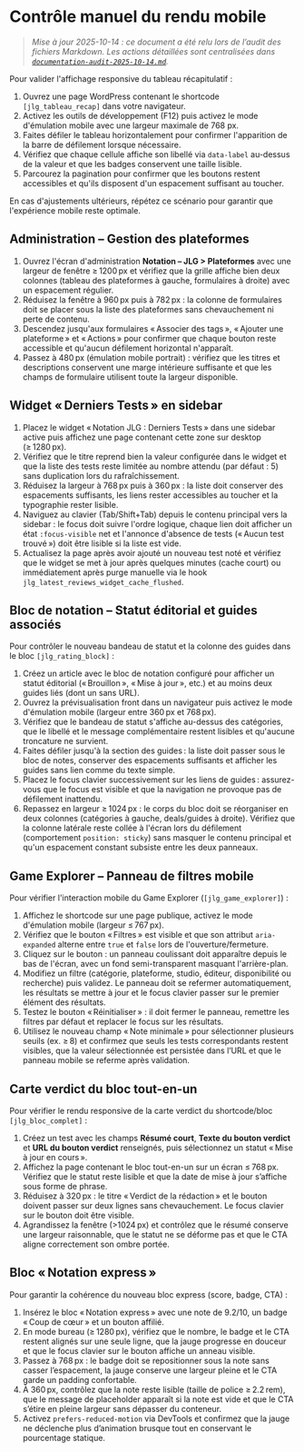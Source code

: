 # Contrôle manuel du rendu mobile

> _Mise à jour 2025-10-14 : ce document a été relu lors de l’audit des fichiers Markdown. Les actions détaillées sont centralisées dans [`documentation-audit-2025-10-14.md`](documentation-audit-2025-10-14.md)._

Pour valider l'affichage responsive du tableau récapitulatif :

1. Ouvrez une page WordPress contenant le shortcode `[jlg_tableau_recap]` dans votre navigateur.
2. Activez les outils de développement (F12) puis activez le mode d'émulation mobile avec une largeur maximale de 768 px.
3. Faites défiler le tableau horizontalement pour confirmer l'apparition de la barre de défilement lorsque nécessaire.
4. Vérifiez que chaque cellule affiche son libellé via `data-label` au-dessus de la valeur et que les badges conservent une taille lisible.
5. Parcourez la pagination pour confirmer que les boutons restent accessibles et qu'ils disposent d'un espacement suffisant au toucher.

En cas d'ajustements ultérieurs, répétez ce scénario pour garantir que l'expérience mobile reste optimale.

## Administration – Gestion des plateformes

1. Ouvrez l'écran d'administration **Notation – JLG > Plateformes** avec une largeur de fenêtre ≥ 1200 px et vérifiez que la grille affiche bien deux colonnes (tableau des plateformes à gauche, formulaires à droite) avec un espacement régulier.
2. Réduisez la fenêtre à 960 px puis à 782 px : la colonne de formulaires doit se placer sous la liste des plateformes sans chevauchement ni perte de contenu.
3. Descendez jusqu'aux formulaires « Associer des tags », « Ajouter une plateforme » et « Actions » pour confirmer que chaque bouton reste accessible et qu'aucun défilement horizontal n'apparaît.
4. Passez à 480 px (émulation mobile portrait) : vérifiez que les titres et descriptions conservent une marge intérieure suffisante et que les champs de formulaire utilisent toute la largeur disponible.

## Widget « Derniers Tests » en sidebar

1. Placez le widget « Notation JLG : Derniers Tests » dans une sidebar active puis affichez une page contenant cette zone sur desktop (≥ 1280 px).
2. Vérifiez que le titre reprend bien la valeur configurée dans le widget et que la liste des tests reste limitée au nombre attendu (par défaut : 5) sans duplication lors du rafraîchissement.
3. Réduisez la largeur à 768 px puis à 360 px : la liste doit conserver des espacements suffisants, les liens rester accessibles au toucher et la typographie rester lisible.
4. Naviguez au clavier (Tab/Shift+Tab) depuis le contenu principal vers la sidebar : le focus doit suivre l'ordre logique, chaque lien doit afficher un état `:focus-visible` net et l'annonce d'absence de tests (« Aucun test trouvé ») doit être lisible si la liste est vide.
5. Actualisez la page après avoir ajouté un nouveau test noté et vérifiez que le widget se met à jour après quelques minutes (cache court) ou immédiatement après purge manuelle via le hook `jlg_latest_reviews_widget_cache_flushed`.

## Bloc de notation – Statut éditorial et guides associés

Pour contrôler le nouveau bandeau de statut et la colonne des guides dans le bloc `[jlg_rating_block]` :

1. Créez un article avec le bloc de notation configuré pour afficher un statut éditorial (« Brouillon », « Mise à jour », etc.) et au moins deux guides liés (dont un sans URL).
2. Ouvrez la prévisualisation front dans un navigateur puis activez le mode d'émulation mobile (largeur entre 360 px et 768 px).
3. Vérifiez que le bandeau de statut s'affiche au-dessus des catégories, que le libellé et le message complémentaire restent lisibles et qu'aucune troncature ne survient.
4. Faites défiler jusqu'à la section des guides : la liste doit passer sous le bloc de notes, conserver des espacements suffisants et afficher les guides sans lien comme du texte simple.
5. Placez le focus clavier successivement sur les liens de guides : assurez-vous que le focus est visible et que la navigation ne provoque pas de défilement inattendu.
6. Repassez en largeur ≥ 1024 px : le corps du bloc doit se réorganiser en deux colonnes (catégories à gauche, deals/guides à droite). Vérifiez que la colonne latérale reste collée à l'écran lors du défilement (comportement `position: sticky`) sans masquer le contenu principal et qu'un espacement constant subsiste entre les deux panneaux.

## Game Explorer – Panneau de filtres mobile

Pour vérifier l'interaction mobile du Game Explorer (`[jlg_game_explorer]`) :

1. Affichez le shortcode sur une page publique, activez le mode d'émulation mobile (largeur ≤ 767 px).
2. Vérifiez que le bouton « Filtres » est visible et que son attribut `aria-expanded` alterne entre `true` et `false` lors de l'ouverture/fermeture.
3. Cliquez sur le bouton : un panneau coulissant doit apparaître depuis le bas de l'écran, avec un fond semi-transparent masquant l'arrière-plan.
4. Modifiez un filtre (catégorie, plateforme, studio, éditeur, disponibilité ou recherche) puis validez. Le panneau doit se refermer automatiquement, les résultats se mettre à jour et le focus clavier passer sur le premier élément des résultats.
5. Testez le bouton « Réinitialiser » : il doit fermer le panneau, remettre les filtres par défaut et replacer le focus sur les résultats.
6. Utilisez le nouveau champ « Note minimale » pour sélectionner plusieurs seuils (ex. ≥ 8) et confirmez que seuls les tests correspondants restent visibles, que la valeur sélectionnée est persistée dans l’URL et que le panneau mobile se referme après validation.

## Carte verdict du bloc tout-en-un

Pour vérifier le rendu responsive de la carte verdict du shortcode/bloc `[jlg_bloc_complet]` :

1. Créez un test avec les champs **Résumé court**, **Texte du bouton verdict** et **URL du bouton verdict** renseignés, puis sélectionnez un statut « Mise à jour en cours ».
2. Affichez la page contenant le bloc tout-en-un sur un écran ≤ 768 px. Vérifiez que le statut reste lisible et que la date de mise à jour s’affiche sous forme de phrase.
3. Réduisez à 320 px : le titre « Verdict de la rédaction » et le bouton doivent passer sur deux lignes sans chevauchement. Le focus clavier sur le bouton doit être visible.
4. Agrandissez la fenêtre (>1024 px) et contrôlez que le résumé conserve une largeur raisonnable, que le statut ne se déforme pas et que le CTA aligne correctement son ombre portée.

## Bloc « Notation express »

Pour garantir la cohérence du nouveau bloc express (score, badge, CTA) :

1. Insérez le bloc « Notation express » avec une note de 9.2/10, un badge « Coup de cœur » et un bouton affilié.
2. En mode bureau (≥ 1280 px), vérifiez que le nombre, le badge et le CTA restent alignés sur une seule ligne, que la jauge progresse en douceur et que le focus clavier sur le bouton affiche un anneau visible.
3. Passez à 768 px : le badge doit se repositionner sous la note sans casser l’espacement, la jauge conserve une largeur pleine et le CTA garde un padding confortable.
4. À 360 px, contrôlez que la note reste lisible (taille de police ≥ 2.2 rem), que le message de placeholder apparaît si la note est vide et que le CTA s’étire en pleine largeur sans dépasser du conteneur.
5. Activez `prefers-reduced-motion` via DevTools et confirmez que la jauge ne déclenche plus d’animation brusque tout en conservant le pourcentage statique.
